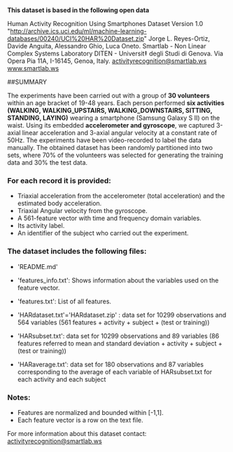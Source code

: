 **This dataset is based in the following open data**


Human Activity Recognition Using Smartphones Dataset
Version 1.0
"http://archive.ics.uci.edu/ml/machine-learning-databases/00240/UCI%20HAR%20Dataset.zip"
Jorge L. Reyes-Ortiz, Davide Anguita, Alessandro Ghio, Luca Oneto.
Smartlab - Non Linear Complex Systems Laboratory
DITEN - Universit‡ degli Studi di Genova.
Via Opera Pia 11A, I-16145, Genoa, Italy.
activityrecognition@smartlab.ws
www.smartlab.ws

##SUMMARY

The experiments have been carried out with a group of **30 volunteers** within an age bracket of 19-48 years. Each person performed **six activities (WALKING, WALKING_UPSTAIRS, WALKING_DOWNSTAIRS, SITTING, STANDING, LAYING)** wearing a smartphone (Samsung Galaxy S II) on the waist. Using its embedded **accelerometer and gyroscope**, we captured 3-axial linear acceleration and 3-axial angular velocity at a constant rate of 50Hz. The experiments have been video-recorded to label the data manually. The obtained dataset has been randomly partitioned into two sets, where 70% of the volunteers was selected for generating the training data and 30% the test data. 



### For each record it is provided:


- Triaxial acceleration from the accelerometer (total acceleration) and the estimated body acceleration.
- Triaxial Angular velocity from the gyroscope. 
- A 561-feature vector with time and frequency domain variables. 
- Its activity label. 
- An identifier of the subject who carried out the experiment.

### The dataset includes the following files:


- 'README.md'

- 'features_info.txt': Shows information about the variables used on the feature vector.

- 'features.txt': List of all features.

- 'HARdataset.txt'='HARdataset.zip' : data set for 10299 observations and 564 variables 
            (561 features + activity + subject + (test or training))

- 'HARsubset.txt': data set for 10299 observations and 89 variables 
            (86 features referred to mean and standard deviation + activity + subject + (test or training))

- 'HARaverage.txt': data set for 180 observations and 87 variables corresponding to the average of each variable of HARsubset.txt
    for each activity and each subject
      



### Notes: 

- Features are normalized and bounded within [-1,1].
- Each feature vector is a row on the text file.

For more information about this dataset contact: activityrecognition@smartlab.ws


